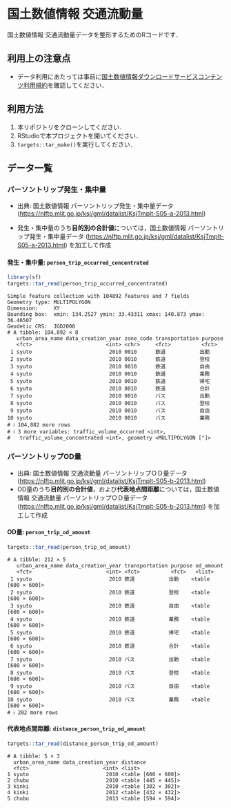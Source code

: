 # 国土数値情報 交通流動量


国土数値情報 交通流動量データを整形するためのRコードです．

## 利用上の注意点

- データ利用にあたっては事前に[国土数値情報ダウンロードサービスコンテンツ利用規約](https://nlftp.mlit.go.jp/ksj/other/agreement.html)を確認してください．

## 利用方法

1.  本リポジトリをクローンしてください．
2.  RStudioで本プロジェクトを開いてください．
3.  `targets::tar_make()`を実行してください．

## データ一覧

### パーソントリップ発生・集中量

- 出典: 国土数値情報 パーソントリップ発生・集中量データ
  (<https://nlftp.mlit.go.jp/ksj/gml/datalist/KsjTmplt-S05-a-2013.html>)

- 発生・集中量のうち**目的別の合計値**については，国土数値情報
  パーソントリップ発生・集中量データ
  (<https://nlftp.mlit.go.jp/ksj/gml/datalist/KsjTmplt-S05-a-2013.html>)
  を加工して作成

#### 発生・集中量: `person_trip_occurred_concentrated`

``` r
library(sf)
targets::tar_read(person_trip_occurred_concentrated)
```

    Simple feature collection with 104892 features and 7 fields
    Geometry type: MULTIPOLYGON
    Dimension:     XY
    Bounding box:  xmin: 134.2527 ymin: 33.43311 xmax: 140.873 ymax: 36.46507
    Geodetic CRS:  JGD2000
    # A tibble: 104,892 × 8
       urban_area_name data_creation_year zone_code transportation purpose
       <fct>                        <int> <chr>     <fct>          <fct>  
     1 syuto                         2010 0010      鉄道           出勤   
     2 syuto                         2010 0010      鉄道           登校   
     3 syuto                         2010 0010      鉄道           自由   
     4 syuto                         2010 0010      鉄道           業務   
     5 syuto                         2010 0010      鉄道           帰宅   
     6 syuto                         2010 0010      鉄道           合計   
     7 syuto                         2010 0010      バス           出勤   
     8 syuto                         2010 0010      バス           登校   
     9 syuto                         2010 0010      バス           自由   
    10 syuto                         2010 0010      バス           業務   
    # ℹ 104,882 more rows
    # ℹ 3 more variables: traffic_volume_occurred <int>,
    #   traffic_volume_concentrated <int>, geometry <MULTIPOLYGON [°]>

### パーソントリップOD量

- 出典: 国土数値情報 交通流動量 パーソントリップＯＤ量データ
  (<https://nlftp.mlit.go.jp/ksj/gml/datalist/KsjTmplt-S05-b-2013.html>)
- OD量のうち**目的別の合計値**，および**代表地点間距離**については，国土数値情報
  交通流動量 パーソントリップＯＤ量データ
  (<https://nlftp.mlit.go.jp/ksj/gml/datalist/KsjTmplt-S05-b-2013.html>)
  を加工して作成

#### OD量: `person_trip_od_amount`

``` r
targets::tar_read(person_trip_od_amount)
```

    # A tibble: 212 × 5
       urban_area_name data_creation_year transportation purpose od_amount          
       <fct>                        <int> <fct>          <fct>   <list>             
     1 syuto                         2010 鉄道           出勤    <table [600 × 600]>
     2 syuto                         2010 鉄道           登校    <table [600 × 600]>
     3 syuto                         2010 鉄道           自由    <table [600 × 600]>
     4 syuto                         2010 鉄道           業務    <table [600 × 600]>
     5 syuto                         2010 鉄道           帰宅    <table [600 × 600]>
     6 syuto                         2010 鉄道           合計    <table [600 × 600]>
     7 syuto                         2010 バス           出勤    <table [600 × 600]>
     8 syuto                         2010 バス           登校    <table [600 × 600]>
     9 syuto                         2010 バス           自由    <table [600 × 600]>
    10 syuto                         2010 バス           業務    <table [600 × 600]>
    # ℹ 202 more rows

#### 代表地点間距離: `distance_person_trip_od_amount`

``` r
targets::tar_read(distance_person_trip_od_amount)
```

    # A tibble: 5 × 3
      urban_area_name data_creation_year distance           
      <fct>                        <int> <list>             
    1 syuto                         2010 <table [600 × 600]>
    2 chubu                         2010 <table [445 × 445]>
    3 kinki                         2010 <table [302 × 302]>
    4 kinki                         2012 <table [432 × 432]>
    5 chubu                         2013 <table [594 × 594]>
